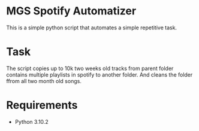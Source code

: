 # MGS Spotify Automatizer
This is a simple python script that automates a simple repetitive task.

# Task
The script copies up to 10k two weeks old tracks from parent folder contains multiple playlists in spotify to another folder. And cleans the folder ffrom all two month old songs.

# Requirements
  * Python 3.10.2
